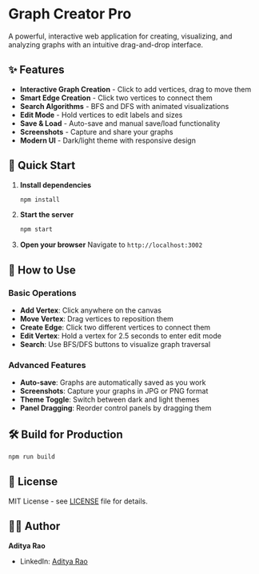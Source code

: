 # Graph Creator Pro

A powerful, interactive web application for creating, visualizing, and analyzing graphs with an intuitive drag-and-drop interface.

## ✨ Features

- **Interactive Graph Creation** - Click to add vertices, drag to move them
- **Smart Edge Creation** - Click two vertices to connect them
- **Search Algorithms** - BFS and DFS with animated visualizations
- **Edit Mode** - Hold vertices to edit labels and sizes
- **Save & Load** - Auto-save and manual save/load functionality
- **Screenshots** - Capture and share your graphs
- **Modern UI** - Dark/light theme with responsive design

## 🚀 Quick Start

1. **Install dependencies**
   ```bash
   npm install
   ```

2. **Start the server**
   ```bash
   npm start
   ```

3. **Open your browser**
   Navigate to `http://localhost:3002`

## 🎯 How to Use

### Basic Operations
- **Add Vertex**: Click anywhere on the canvas
- **Move Vertex**: Drag vertices to reposition them
- **Create Edge**: Click two different vertices to connect them
- **Edit Vertex**: Hold a vertex for 2.5 seconds to enter edit mode
- **Search**: Use BFS/DFS buttons to visualize graph traversal

### Advanced Features
- **Auto-save**: Graphs are automatically saved as you work
- **Screenshots**: Capture your graphs in JPG or PNG format
- **Theme Toggle**: Switch between dark and light themes
- **Panel Dragging**: Reorder control panels by dragging them

## 🛠️ Build for Production

```bash
npm run build
```

## 📝 License

MIT License - see [LICENSE](LICENSE) file for details.

## 👨‍💻 Author

**Aditya Rao**
- LinkedIn: [Aditya Rao](https://www.linkedin.com/in/-aditya-rao/) 